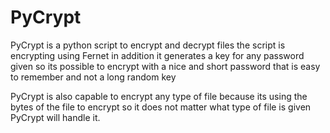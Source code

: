 # PyCrypt
PyCrypt is a python script to encrypt and decrypt files
the script is encrypting using Fernet
in addition it generates a key for any password given
so its possible to encrypt with a nice and short password
that is easy to remember and not a long random key

PyCrypt is also capable to encrypt any type of file
because its using the bytes of the file to encrypt so
it does not matter what type of file is given
PyCrypt will handle it.
